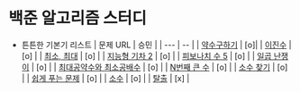 # 백준 알고리즘 스터디

- 튼튼한 기본기 리스트
  | 문제 URL | 승민 |
  | --- | -- |
  | [약수구하기](https://www.acmicpc.net/problem/2501) | [o]|
  | [이진수](https://www.acmicpc.net/problem/3460) | [o] |
  | [최소, 최대](https://www.acmicpc.net/problem/10818) | [o] |
  | [지능형 기차 2](https://www.acmicpc.net/problem/2460) | [o] |
  | [피보나치 수 5](https://www.acmicpc.net/problem/10870) | [o] |
  | [일곱 난쟁이](https://www.acmicpc.net/problem/2309) | [o] |
  | [최대공약수와 최소공배수](https://www.acmicpc.net/problem/2609) | [o] |
  | [N번째 큰 수](https://www.acmicpc.net/problem/2693) | [o] |
  | [소수 찾기](https://www.acmicpc.net/problem/1978) | [o] |
  | [쉽게 푸는 문제](https://www.acmicpc.net/problem/1292) | [o] |
  | [소수](https://www.acmicpc.net/problem/2581) | [o] |
  | [탈출](https://www.acmicpc.net/problem/3055) | [x] |
